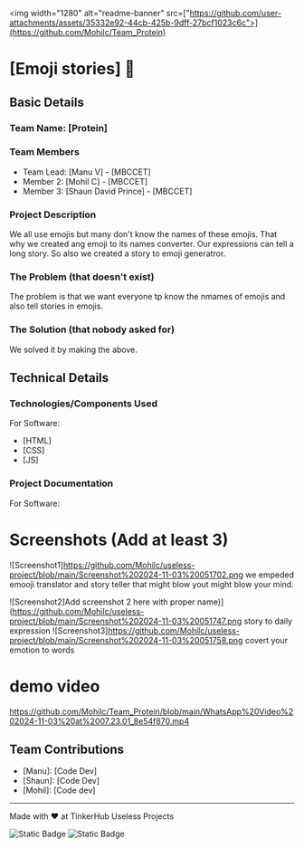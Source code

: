 <img width="1280" alt="readme-banner" src=["https://github.com/user-attachments/assets/35332e92-44cb-425b-9dff-27bcf1023c6c">](https://github.com/Mohilc/Team_Protein)

# [Emoji stories] 🎯


## Basic Details
### Team Name: [Protein]


### Team Members
- Team Lead: [Manu V] - [MBCCET]
- Member 2: [Mohil C] - [MBCCET]
- Member 3: [Shaun David Prince] - [MBCCET]

### Project Description
We all use emojis but many don't know the names of these emojis. That why we created ang emoji to its names converter. Our expressions can tell a long story. So also we created a story to emoji generatror.

### The Problem (that doesn't exist)
The problem is that we want everyone tp know the nmames of emojis and also tell stories in emojis.

### The Solution (that nobody asked for)
We solved it by making the above.

## Technical Details
### Technologies/Components Used
For Software:
- [HTML]
- [CSS]
- [JS]


### Project Documentation
For Software:

# Screenshots (Add at least 3)
![Screenshot1]https://github.com/Mohilc/useless-project/blob/main/Screenshot%202024-11-03%20051702.png
we empeded emooji translator and story teller that might blow yout might blow your mind.

![Screenshot2]Add screenshot 2 here with proper name)](https://github.com/Mohilc/useless-project/blob/main/Screenshot%202024-11-03%20051747.png
story to daily expression
![Screenshot3]https://github.com/Mohilc/useless-project/blob/main/Screenshot%202024-11-03%20051758.png
covert your emotion to words
# demo video 
https://github.com/Mohilc/Team_Protein/blob/main/WhatsApp%20Video%202024-11-03%20at%2007.23.01_8e54f870.mp4


## Team Contributions
- [Manu]: [Code Dev]
- [Shaun]: [Code Dev]
- [Mohil]: [Code dev]

---
Made with ❤️ at TinkerHub Useless Projects 

![Static Badge](https://img.shields.io/badge/TinkerHub-24?color=%23000000&link=https%3A%2F%2Fwww.tinkerhub.org%2F)
![Static Badge](https://img.shields.io/badge/UselessProject--24-24?link=https%3A%2F%2Fwww.tinkerhub.org%2Fevents%2FQ2Q1TQKX6Q%2FUseless%2520Projects)
